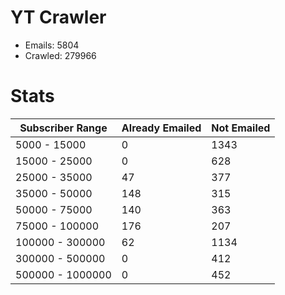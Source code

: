 # YT Crawler
- Emails: 5804
- Crawled: 279966

# Stats
| Subscriber Range  | Already Emailed | Not Emailed |
|-------|-------|-------|
| 5000 - 15000 | 0 | 1343 |
| 15000 - 25000 | 0 | 628 |
| 25000 - 35000 | 47 | 377 |
| 35000 - 50000 | 148 | 315 |
| 50000 - 75000 | 140 | 363 |
| 75000 - 100000 | 176 | 207 |
| 100000 - 300000 | 62 | 1134 |
| 300000 - 500000 | 0 | 412 |
| 500000 - 1000000 | 0 | 452 |
